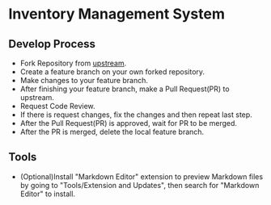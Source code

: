 # Inventory Management System

## Develop Process

- Fork Repository from [upstream](https://github.com/HelloWare/IMS).
- Create a feature branch on your own forked repository.
- Make changes to your feature branch. 
- After finishing your feature branch, make a Pull Request(PR) to upstream. 
- Request Code Review. 
- If there is request changes, fix the changes and then repeat last step. 
- After the Pull Request(PR) is approved, wait for PR to be merged. 
- After the PR is merged, delete the local feature branch. 

## Tools
- (Optional)Install "Markdown Editor" extension to preview Markdown files by going to "Tools/Extension and Updates", then search for "Markdown Editor" to install. 
